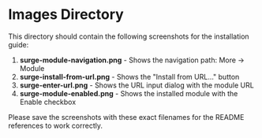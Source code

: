 # Images Directory

This directory should contain the following screenshots for the installation guide:

1. **surge-module-navigation.png** - Shows the navigation path: More → Module
2. **surge-install-from-url.png** - Shows the "Install from URL..." button
3. **surge-enter-url.png** - Shows the URL input dialog with the module URL
4. **surge-module-enabled.png** - Shows the installed module with the Enable checkbox

Please save the screenshots with these exact filenames for the README references to work correctly.